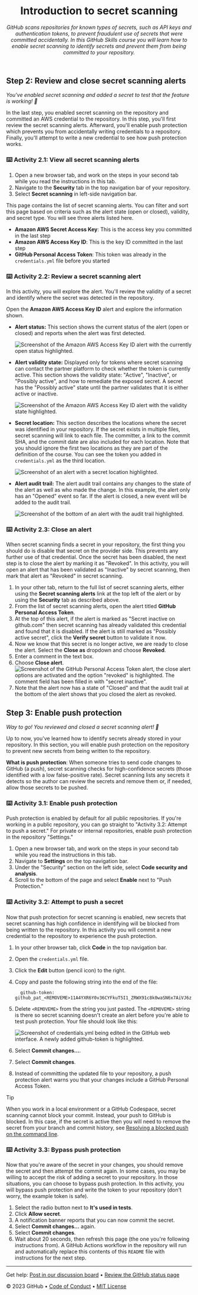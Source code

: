 <header>

# Introduction to secret scanning

_GitHub scans repositories for known types of secrets, such as API keys and authentication tokens, to prevent fraudulent use of secrets that were committed accidentally. In this GitHub Skills course you will learn how to enable secret scanning to identify secrets and prevent them from being committed to your repository._

</header>

## Step 2: Review and close secret scanning alerts

_You've enabled secret scanning and added a secret to test that the feature is working! :tada:_

In the last step, you enabled secret scanning on the repository and committed an AWS credential to the repository. In this step, you'll first review the secret scanning alerts. Afterward, you'll enable push protection which prevents you from accidentally writing credentials to a repository. Finally, you'll attempt to write a new credential to see how push protection works.

### :keyboard: Activity 2.1: View all secret scanning alerts

1. Open a new browser tab, and work on the steps in your second tab while you read the instructions in this tab.
2. Navigate to the **Security** tab in the top navigation bar of your repository.
3. Select **Secret scanning** in left-side navigation bar.

This page contains the list of secret scanning alerts. You can filter and sort this page based on criteria such as the alert state (open or closed), validity, and secret type. You will see three alerts listed here.

- **Amazon AWS Secret Access Key**: This is the access key you committed in the last step
- **Amazon AWS Access Key ID**: This is the key ID committed in the last step
- **GitHub Personal Access Token**: This token was already in the `credentials.yml` file before you started

### :keyboard: Activity 2.2: Review a secret scanning alert

In this activity, you will explore the alert. You'll review the validity of a secret and identify where the secret was detected in the repository.

Open the **Amazon AWS Access Key ID** alert and explore the information shown.

- **Alert status:** This section shows the current status of the alert (open or closed) and reports when the alert was first detected.

  ![Screenshot of the Amazon AWS Access Key ID alert with the currently open status highlighted.](/images/alert-status.png)

- **Alert validity state:** Displayed only for tokens where secret scanning can contact the partner platform to check whether the token is currently active. This section shows the validity state: "Active", "Inactive", or "Possibly active", and how to remediate the exposed secret. A secret has the "Possibly active" state until the partner validates that it is either active or inactive.

  ![Screenshot of the Amazon AWS Access Key ID alert with the validity state highlighted.](/images/alert-validity-state.png)

- **Secret location:** This section describes the locations where the secret was identified in your repository. If the secret exists in multiple files, secret scanning will link to each file. The committer, a link to the commit SHA, and the commit date are also included for each location. Note that you should ignore the first two locations as they are part of the definition of the course. You can see the token you added in `credentials.yml` as the third location.

  ![Screenshot of an alert with a secret location highlighted.](/images/secret-location.png)

- **Alert audit trail:** The alert audit trail contains any changes to the state of the alert as well as who made the change. In this example, the alert only has an "Opened" event so far. If the alert is closed, a new event will be added to the audit trail.

  ![Screenshot of the bottom of an alert with the audit trail highlighted.](/images/audit-trail.png)

### :keyboard: Activity 2.3: Close an alert

When secret scanning finds a secret in your repository, the first thing you should do is disable that secret on the provider side. This prevents any further use of that credential. Once the secret has been disabled, the next step is to close the alert by marking it as "Revoked". In this activity, you will open an alert that has been validated as "Inactive" by secret scanning, then mark that alert as "Revoked" in secret scanning.

1. In your other tab, return to the full list of secret scanning alerts, either using the **Secret scanning alerts** link at the top left of the alert or by using the **Security** tab as described above.
2. From the list of secret scanning alerts, open the alert titled **GitHub Personal Access Token**.
3. At the top of this alert, if the alert is marked as "Secret inactive on github.com" then secret scanning has already validated this credential and found that it is disabled. If the alert is still marked as "Possibly active secret", click the **Verify secret** button to validate it now.
5. Now we know that this secret is no longer active, we are ready to close the alert. Select the **Close as** dropdown and choose **Revoked**.
7. Enter a comment in the text box.
8. Choose **Close alert**.
   ![Screenshot of the GitHub Personal Access Token alert, the close alert options are activated and the option "revoked" is highlighted. The comment field has been filled in with "secret inactive".](/images/revoke-token.png)
9. Note that the alert now has a state of "Closed" and that the audit trail at the bottom of the alert shows that you closed the alert as revoked.

## Step 3: Enable push protection

_Way to go! You reviewed and closed a secret scanning alert! :tada:_

Up to now, you've learned how to identify secrets already stored in your repository. In this section, you will enable push protection on the repository to prevent new secrets from being written to the repository.

**What is push protection**: When someone tries to send code changes to GitHub (a push), secret scanning checks for high-confidence secrets (those identified with a low false-positive rate). Secret scanning lists any secrets it detects so the author can review the secrets and remove them or, if needed, allow those secrets to be pushed.

### :keyboard: Activity 3.1: Enable push protection

Push protection is enabled by default for all public repositories. If you're working in a public repository, you can go straight to "Activity 3.2: Attempt to push a secret." For private or internal repositories, enable push protection in the repository "Settings."

1. Open a new browser tab, and work on the steps in your second tab while you read the instructions in this tab.
2. Navigate to **Settings** on the top navigation bar.
3. Under the "Security" section on the left side, select **Code security and analysis**.
4. Scroll to the bottom of the page and select **Enable** next to "Push Protection."

### :keyboard: Activity 3.2: Attempt to push a secret

Now that push protection for secret scanning is enabled, new secrets that secret scanning has high confidence in identifying will be blocked from being written to the repository. In this activity you will commit a new credential to the repository to experience the push protection.

1. In your other browser tab, click **Code** in the top navigation bar.
2. Open the `credentials.yml` file.
3. Click the **Edit** button (pencil icon) to the right.
4. Copy and paste the following string into the end of the file:

    ```
      github-token: github_pat_<REMOVEME>11A4YXR6Y0v36CYFkuT5I1_ZRWX91c8k0waSN6x7AiVJ6zZ9ZHUQXBblBqFQpKd23V6CL7MWMPopnmBxzn
    ```

5. Delete `<REMOVEME>` from the string you just pasted. The `<REMOVEME>` string is there so secret scanning doesn't create an alert before you're able to test push protection. Your file should look like this:

    ![Screenshot of credentials.yml being edited in the GitHub web interface. A newly added github-token is highlighted.](/images/push-protection.png)

6.  Select **Commit changes...**.
7.  Select **Commit changes**.
8.  Instead of committing the updated file to your repository, a push protection alert warns you that your changes include a GitHub Personal Access Token.

> [!TIP]
> When you work in a local environment or a GitHub Codespace, secret scanning cannot block your commit. Instead, your push to GitHub is blocked.  In this case, if the secret is active then you will need to remove the secret from your branch and commit history, see [Resolving a blocked push on the command line](https://docs.github.com/en/code-security/secret-scanning/pushing-a-branch-blocked-by-push-protection#resolving-a-blocked-push-on-the-command-line).

### :keyboard: Activity 3.3: Bypass push protection

Now that you're aware of the secret in your changes, you should remove the secret and then attempt the commit again. In some cases, you may be willing to accept the risk of adding a secret to your repository. In those situations, you can choose to bypass push protection. In this activity, you will bypass push protection and write the token to your repository (don't worry, the example token is safe).

1. Select the radio button next to **It's used in tests**.
2. Click **Allow secret**.
3. A notification banner reports that you can now commit the secret.
4. Select **Commit changes...** again.
5. Select **Commit changes**.
6. Wait about 20 seconds, then refresh this page (the one you're following instructions from). A GitHub Actions workflow in the repository will run and automatically replace this contents of this `README` file with instructions for the next step.

<footer>

---

Get help: [Post in our discussion board](https://github.com/orgs/skills/discussions/categories/introduction-to-secret-scanning) &bull; [Review the GitHub status page](https://www.githubstatus.com/)

&copy; 2023 GitHub &bull; [Code of Conduct](https://www.contributor-covenant.org/version/2/1/code_of_conduct/code_of_conduct.md) &bull; [MIT License](https://gh.io/mit)

</footer>
